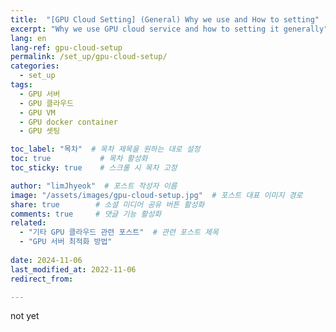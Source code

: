 ```yaml
---
title:  "[GPU Cloud Setting] (General) Why we use and How to setting"
excerpt: "Why we use GPU cloud service and how to setting it generally"
lang: en
lang-ref: gpu-cloud-setup
permalink: /set_up/gpu-cloud-setup/
categories: 
  - set_up
tags:
  - GPU 서버
  - GPU 클라우드
  - GPU VM
  - GPU docker container
  - GPU 셋팅

toc_label: "목차"  # 목차 제목을 원하는 대로 설정
toc: true           # 목차 활성화
toc_sticky: true    # 스크롤 시 목차 고정

author: "limJhyeok"  # 포스트 작성자 이름
image: "/assets/images/gpu-cloud-setup.jpg"  # 포스트 대표 이미지 경로
share: true        # 소셜 미디어 공유 버튼 활성화
comments: true     # 댓글 기능 활성화
related:
  - "기타 GPU 클라우드 관련 포스트"  # 관련 포스트 제목
  - "GPU 서버 최적화 방법"
  
date: 2024-11-06
last_modified_at: 2022-11-06
redirect_from: 

---
```


not yet
